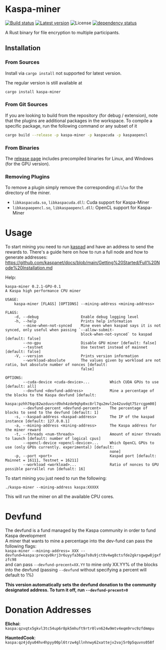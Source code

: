 # Kaspa-miner
[![Build status](https://github.com/elichai/kaspa-miner/workflows/ci/badge.svg)](https://github.com/elichai/kaspa-miner/actions)
[![Latest version](https://img.shields.io/crates/v/kaspa-miner.svg)](https://crates.io/crates/kaspa-miner)
![License](https://img.shields.io/crates/l/kaspa-miner.svg)
[![dependency status](https://deps.rs/repo/github/elichai/kaspa-miner/status.svg)](https://deps.rs/repo/github/elichai/kaspa-miner)

A Rust binary for file encryption to multiple participants. 


## Installation
### From Sources
Install via `cargo install` not supported for latest version.

The regular version is still available at
```sh
cargo install kaspa-miner
```

### From Git Sources

If you are looking to build from the repository (for debug / extension), note that the plugins are additional
packages in the workspace. To compile a specific package, run the following command or any subset of it

```sh
cargo build --release -p kaspa-miner -p kaspacuda -p kaspaopencl
```


### From Binaries
The [release page](https://github.com/tmrlvi/kaspa-miner/releases) includes precompiled binaries for Linux, and Windows (for the GPU version).

### Removing Plugins
To remove a plugin simply remove the corresponding `dll`/`so` for the directory of the miner. 

* `libkaspacuda.so`, `libkaspacuda.dll`: Cuda support for Kaspa-Miner
* `libkaspaopencl.so`, `libkaspaopencl.dll`: OpenCL support for Kaspa-Miner

# Usage
To start mining you need to run [kaspad](https://github.com/kaspanet/kaspad) and have an address to send the rewards to.
There's a guide here on how to run a full node and how to generate addresses: https://github.com/kaspanet/docs/blob/main/Getting%20Started/Full%20Node%20Installation.md

Help:
```
kaspa-miner 0.2.1-GPU-0.1
A Kaspa high performance CPU miner

USAGE:
    kaspa-miner [FLAGS] [OPTIONS] --mining-address <mining-address>

FLAGS:
    -d, --debug                   Enable debug logging level
    -h, --help                    Prints help information
        --mine-when-not-synced    Mine even when kaspad says it is not synced, only useful when passing `--allow-submit-
                                  block-when-not-synced` to kaspad  [default: false]
        --no-gpu                  Disable GPU miner [default: false]
        --testnet                 Use testnet instead of mainnet [default: false]
    -V, --version                 Prints version information
        --workload-absolute       The values given by workload are not ratio, but absolute number of nonces [default:
                                  false]

OPTIONS:
        --cuda-device <cuda-device>...         Which CUDA GPUs to use [default: all]
        --devfund <devfund-address>            Mine a percentage of the blocks to the Kaspa devfund [default:
                                               kaspa:pzhh76qc82wzduvsrd9xh4zde9qhp0xc8rl7qu2mvl2e42uvdqt75zrcgpm00]
        --devfund-percent <devfund-percent>    The percentage of blocks to send to the devfund [default: 1]
    -s, --kaspad-address <kaspad-address>      The IP of the kaspad instance [default: 127.0.0.1]
    -a, --mining-address <mining-address>      The Kaspa address for the miner reward
    -t, --threads <num-threads>                Amount of miner threads to launch [default: number of logical cpus]
        --opencl-device <opencl-device>...     Which OpenCL GPUs to use (only GPUs currently. experimental) [default:
                                               none]
    -p, --port <port>                          Kaspad port [default: Mainnet = 16111, Testnet = 16211]
        --workload <workload>...               Ratio of nonces to GPU possible parrallel run [defualt: 16]
```

To start mining you just need to run the following:

`./kaspa-miner --mining-address kaspa:XXXXX`

This will run the miner on all the available CPU cores.

# Devfund

The devfund is a fund managed by the Kaspa community in order to fund Kaspa development <br>
A miner that wants to mine a percentage into the dev-fund can pass the following flags: <br>
`kaspa-miner --mining-address= XXX --devfund=kaspa:precqv0krj3r6uyyfa36ga7s0u9jct0v4wg8ctsfde2gkrsgwgw8jgxfzfc98` <br>
and can pass `--devfund-precent=XX.YY` to mine only XX.YY% of the blocks into the devfund (passing `--devfund` without specifying a percent will default to 1%)

**This version automatically sets the devfund donation to the community designated address. 
To turn it off, run `--devfund-precent=0`**

# Donation Addresses

**Elichai**: `kaspa:qzvqtx5gkvl3tc54up6r8pk5mhuft9rtr0lvn624w9mtv4eqm9rvc9zfdmmpu`

**HauntedCook**: `kaspa:qz4jdyu04hv4hpyy00pl6trzw4gllnhnwy62xattejv2vaj5r0p5quvns058f`
